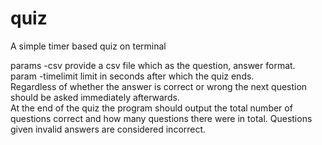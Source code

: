 # quiz
A simple timer based quiz on terminal

params -csv provide a csv file which as the question, answer format.    
param -timelimit limit in seconds after which the quiz ends.  
Regardless of whether the answer is correct or wrong the next question should be asked immediately afterwards.<br>
At the end of the quiz the program should output the total number of questions correct and how many questions there were in total. Questions given invalid answers are considered incorrect.
